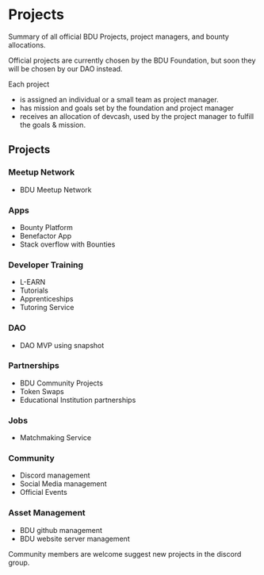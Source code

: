 # Projects
Summary of all official BDU Projects, project managers, and bounty allocations. 

Official projects are currently chosen by the BDU Foundation, but soon they will be chosen by our DAO instead. 

Each project 
- is assigned an individual or a small team as project manager. 
- has mission and goals set by the foundation and project manager
- receives an allocation of devcash, used by the project manager to fulfill the goals & mission. 

## Projects

### Meetup Network
 - BDU Meetup Network

### Apps
- Bounty Platform
- Benefactor App
- Stack overflow with Bounties

### Developer Training
- L-EARN
- Tutorials
- Apprenticeships
- Tutoring Service

### DAO
- DAO MVP using snapshot

### Partnerships
- BDU Community Projects
- Token Swaps
- Educational Institution partnerships

### Jobs
- Matchmaking Service

### Community
- Discord management
- Social Media management 
- Official Events

### Asset Management
- BDU github management
- BDU website server management

Community members are welcome suggest new projects in the discord group.
